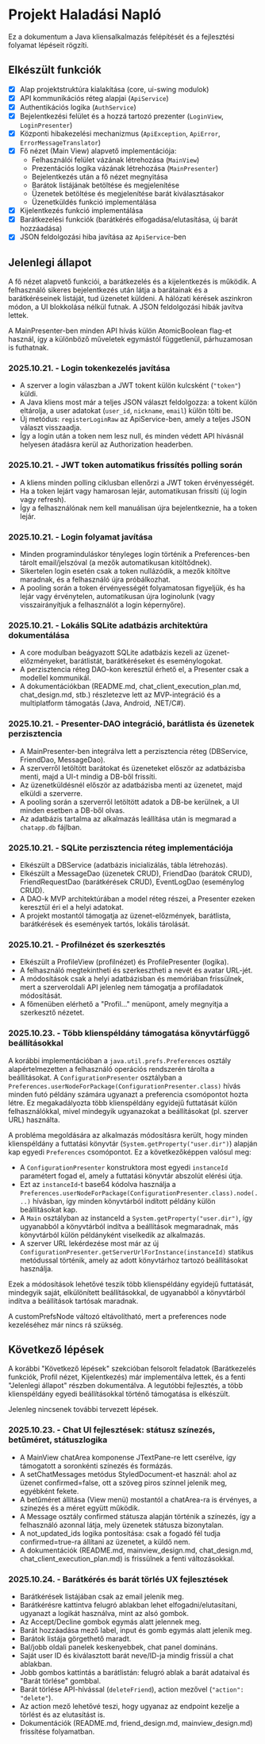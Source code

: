 # Projekt Haladási Napló

Ez a dokumentum a Java kliensalkalmazás felépítését és a fejlesztési folyamat lépéseit rögzíti.

## Elkészült funkciók

- [x] Alap projektstruktúra kialakítása (core, ui-swing modulok)
- [x] API kommunikációs réteg alapjai (`ApiService`)
- [x] Authentikációs logika (`AuthService`)
- [x] Bejelentkezési felület és a hozzá tartozó prezenter (`LoginView`, `LoginPresenter`)
- [x] Központi hibakezelési mechanizmus (`ApiException`, `ApiError`, `ErrorMessageTranslator`)
- [x] Fő nézet (Main View) alapvető implementációja:
    - Felhasználói felület vázának létrehozása (`MainView`)
    - Prezentációs logika vázának létrehozása (`MainPresenter`)
    - Bejelentkezés után a fő nézet megnyitása
    - Barátok listájának betöltése és megjelenítése
    - Üzenetek betöltése és megjelenítése barát kiválasztásakor
    - Üzenetküldés funkció implementálása
- [x] Kijelentkezés funkció implementálása
- [x] Barátkezelési funkciók (barátkérés elfogadása/elutasítása, új barát hozzáadása)
- [x] JSON feldolgozási hiba javítása az `ApiService`-ben

## Jelenlegi állapot

A fő nézet alapvető funkciói, a barátkezelés és a kijelentkezés is működik. A felhasználó sikeres bejelentkezés után látja a barátainak és a barátkéréseinek listáját, tud üzenetet küldeni. A hálózati kérések aszinkron módon, a UI blokkolása nélkül futnak. A JSON feldolgozási hibák javítva lettek.

A MainPresenter-ben minden API hívás külön AtomicBoolean flag-et használ, így a különböző műveletek egymástól függetlenül, párhuzamosan is futhatnak.

### 2025.10.21. - Login tokenkezelés javítása

- A szerver a login válaszban a JWT tokent külön kulcsként (`"token"`) küldi.
- A Java kliens most már a teljes JSON választ feldolgozza: a tokent külön eltárolja, a user adatokat (`user_id`, `nickname`, `email`) külön tölti be.
- Új metódus: `registerLoginRaw` az ApiService-ben, amely a teljes JSON választ visszaadja.
- Így a login után a token nem lesz null, és minden védett API hívásnál helyesen átadásra kerül az Authorization headerben.

### 2025.10.21. - JWT token automatikus frissítés polling során

- A kliens minden polling ciklusban ellenőrzi a JWT token érvényességét.
- Ha a token lejárt vagy hamarosan lejár, automatikusan frissíti (új login vagy refresh).
- Így a felhasználónak nem kell manuálisan újra bejelentkeznie, ha a token lejár.

### 2025.10.21. - Login folyamat javítása

- Minden programinduláskor tényleges login történik a Preferences-ben tárolt email/jelszóval (a mezők automatikusan kitöltődnek).
- Sikertelen login esetén csak a token nullázódik, a mezők kitöltve maradnak, és a felhasználó újra próbálkozhat.
- A pooling során a token érvényességét folyamatosan figyeljük, és ha lejár vagy érvénytelen, automatikusan újra loginolunk (vagy visszairányítjuk a felhasználót a login képernyőre).

### 2025.10.21. - Lokális SQLite adatbázis architektúra dokumentálása

- A core modulban beágyazott SQLite adatbázis kezeli az üzenet-előzményeket, barátlistát, barátkéréseket és eseménylogokat.
- A perzisztencia réteg DAO-kon keresztül érhető el, a Presenter csak a modellel kommunikál.
- A dokumentációkban (README.md, chat_client_execution_plan.md, chat_design.md, stb.) részletezve lett az MVP-integráció és a multiplatform támogatás (Java, Android, .NET/C#).

### 2025.10.21. - Presenter-DAO integráció, barátlista és üzenetek perzisztencia

- A MainPresenter-ben integrálva lett a perzisztencia réteg (DBService, FriendDao, MessageDao).
- A szerverről letöltött barátokat és üzeneteket először az adatbázisba menti, majd a UI-t mindig a DB-ből frissíti.
- Az üzenetküldésnél először az adatbázisba menti az üzenetet, majd elküldi a szerverre.
- A pooling során a szerverről letöltött adatok a DB-be kerülnek, a UI minden esetben a DB-ből olvas.
- Az adatbázis tartalma az alkalmazás leállítása után is megmarad a `chatapp.db` fájlban.

### 2025.10.21. - SQLite perzisztencia réteg implementációja

- Elkészült a DBService (adatbázis inicializálás, tábla létrehozás).
- Elkészült a MessageDao (üzenetek CRUD), FriendDao (barátok CRUD), FriendRequestDao (barátkérések CRUD), EventLogDao (eseménylog CRUD).
- A DAO-k MVP architektúrában a model réteg részei, a Presenter ezeken keresztül éri el a helyi adatokat.
- A projekt mostantól támogatja az üzenet-előzmények, barátlista, barátkérések és események tartós, lokális tárolását.

### 2025.10.21. - Profilnézet és szerkesztés

- Elkészült a ProfileView (profilnézet) és ProfilePresenter (logika).
- A felhasználó megtekintheti és szerkesztheti a nevét és avatar URL-jét.
- A módosítások csak a helyi adatbázisban és memóriában frissülnek, mert a szerveroldali API jelenleg nem támogatja a profiladatok módosítását.
- A főmenüben elérhető a "Profil..." menüpont, amely megnyitja a szerkesztő nézetet.

### 2025.10.23. - Több klienspéldány támogatása könyvtárfüggő beállításokkal

A korábbi implementációban a `java.util.prefs.Preferences` osztály alapértelmezetten a felhasználó operációs rendszerén tárolta a beállításokat. A `ConfigurationPresenter` osztályban a `Preferences.userNodeForPackage(ConfigurationPresenter.class)` hívás minden futó példány számára ugyanazt a preferencia csomópontot hozta létre. Ez megakadályozta több klienspéldány egyidejű futtatását külön felhasználókkal, mivel mindegyik ugyanazokat a beállításokat (pl. szerver URL) használta.

A probléma megoldására az alkalmazás módosításra került, hogy minden klienspéldány a futtatási könyvtár (`System.getProperty("user.dir")`) alapján kap egyedi `Preferences` csomópontot. Ez a következőképpen valósul meg:
- A `ConfigurationPresenter` konstruktora most egyedi `instanceId` paramétert fogad el, amely a futtatási könyvtár abszolút elérési útja.
- Ezt az `instanceId`-t base64 kódolva használja a `Preferences.userNodeForPackage(ConfigurationPresenter.class).node(...)` hívásban, így minden könyvtárból indított példány külön beállításokat kap.
- A `Main` osztályban az instanceId a `System.getProperty("user.dir")`, így ugyanabból a könyvtárból indítva a beállítások megmaradnak, más könyvtárból külön példányként viselkedik az alkalmazás.
- A szerver URL lekérdezése most már az új `ConfigurationPresenter.getServerUrlForInstance(instanceId)` statikus metódussal történik, amely az adott könyvtárhoz tartozó beállításokat használja.

Ezek a módosítások lehetővé teszik több klienspéldány egyidejű futtatását, mindegyik saját, elkülönített beállításokkal, de ugyanabból a könyvtárból indítva a beállítások tartósak maradnak.

A customPrefsNode változó eltávolítható, mert a preferences node kezeléséhez már nincs rá szükség.

## Következő lépések

A korábbi "Következő lépések" szekcióban felsorolt feladatok (Barátkezelés funkciók, Profil nézet, Kijelentkezés) már implementálva lettek, és a fenti "Jelenlegi állapot" részben dokumentálva. A legutóbbi fejlesztés, a több klienspéldány egyedi beállításokkal történő támogatása is elkészült.

Jelenleg nincsenek további tervezett lépések.

### 2025.10.23. - Chat UI fejlesztések: státusz színezés, betűméret, státuszlogika

- A MainView chatArea komponense JTextPane-re lett cserélve, így támogatott a soronkénti színezés és formázás.
- A setChatMessages metódus StyledDocument-et használ: ahol az üzenet confirmed=false, ott a szöveg piros színnel jelenik meg, egyébként fekete.
- A betűméret állítása (View menü) mostantól a chatArea-ra is érvényes, a színezés és a méret együtt működik.
- A Message osztály confirmed státusza alapján történik a színezés, így a felhasználó azonnal látja, mely üzenetek státusza bizonytalan.
- A not_updated_ids logika pontosítása: csak a fogadó fél tudja confirmed=true-ra állítani az üzenetet, a küldő nem.
- A dokumentációk (README.md, mainview_design.md, chat_design.md, chat_client_execution_plan.md) is frissülnek a fenti változásokkal.

### 2025.10.24. - Barátkérés és barát törlés UX fejlesztések

- Barátkérések listájában csak az email jelenik meg.
- Barátkérésre kattintva felugró ablakban lehet elfogadni/elutasítani, ugyanazt a logikát használva, mint az alsó gombok.
- Az Accept/Decline gombok egymás alatt jelennek meg.
- Barát hozzáadása mező label, input és gomb egymás alatt jelenik meg.
- Barátok listája görgethető maradt.
- Bal/jobb oldali panelek keskenyebbek, chat panel domináns.
- Saját user ID és kiválasztott barát neve/ID-ja mindig frissül a chat ablakban.
- Jobb gombos kattintás a barátlistán: felugró ablak a barát adataival és "Barát törlése" gombbal.
- Barát törlése API-hívással (`deleteFriend`), action mezővel (`"action": "delete"`).
- Az action mező lehetővé teszi, hogy ugyanaz az endpoint kezelje a törlést és az elutasítást is.
- Dokumentációk (README.md, friend_design.md, mainview_design.md) frissítése folyamatban.